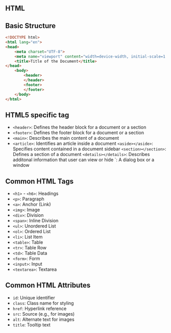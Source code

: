 ## HTML
## Basic Structure

```html
<!DOCTYPE html>
<html lang="en">
<head>
    <meta charset="UTF-8">
    <meta name="viewport" content="width=device-width, initial-scale=1.0">
    <title>Title of the Document</title>
</head>
    <body>
        <header>
        </header>
        <footer>
        </footer>
    </body>
</html>
```
## HTML5 specific tag
- `<header>`: Defines the header block for a document or a section
- `<footer>`: Defines the footer block for a document or a section
- `<main>`: Describes the main content of a document
- `<article>`: Identifies an article inside a document
`<aside></aside>`: Specifies content contained in a document sidebar
`<section></section>`: Defines a section of a document
`<details></details>`: Describes additonal information that user can view or hide
`<dialog></dialog>: A dialog box or a window
## Common HTML Tags

- `<h1>` - `<h6>`: Headings 
- `<p>`: Paragraph
- `<a>`: Anchor (Link)
- `<img>`: Image
- `<div>`: Division
- `<span>`: Inline Division
- `<ul>`: Unordered List
- `<ol>`: Ordered List
- `<li>`: List Item
- `<table>`: Table
- `<tr>`: Table Row
- `<td>`: Table Data
- `<form>`: Form
- `<input>`: Input
- `<textarea>`: Textarea

## Common HTML Attributes

- `id`: Unique identifier
- `class`: Class name for styling
- `href`: Hyperlink reference
- `src`: Source (e.g., for images)
- `alt`: Alternate text for images
- `title`: Tooltip text